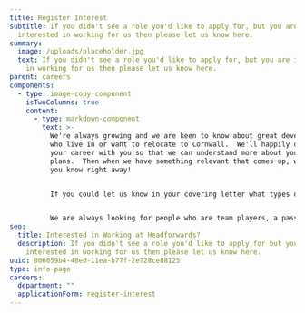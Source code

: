 ```yaml
---
title: Register Interest
subtitle: If you didn't see a role you'd like to apply for, but you are
  interested in working for us then please let us know here.
summary:
  image: /uploads/placeholder.jpg
  text: If you didn't see a role you'd like to apply for, but you are interested
    in working for us then please let us know here.
parent: careers
components:
  - type: image-copy-component
    isTwoColumns: true
    content:
      - type: markdown-component
        text: >-
          We're always growing and we are keen to know about great developers
          who live in or want to relocate to Cornwall.  We'll happily discuss
          your career with you so that we can understand more about your
          plans.  Then when we have something relevant that comes up, we can let
          you know right away!


          If you could let us know in your covering letter what types of roles you are looking for and why you want to work for Headforwards that would be really helpful to us :)


          We are always looking for people who are team players, a passion for cutting-edge technologies and a desire to be part of a forward-thinking Agile team.
seo:
  title: Interested in Working at Headforwards? 
  description: If you didn't see a role you'd like to apply for but you are
    interested in working for us then please let us know here.
uuid: 806059b4-48e6-11ea-b77f-2e728ce88125
type: info-page
careers:
  department: ""
  applicationForm: register-interest
---
```

